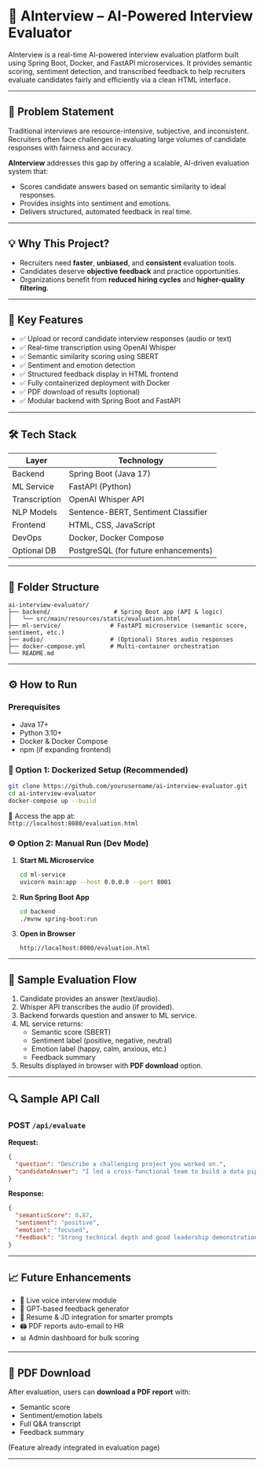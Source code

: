 # 🧠 AInterview – AI-Powered Interview Evaluator

AInterview is a real-time AI-powered interview evaluation platform built using Spring Boot, Docker, and FastAPI microservices. It provides semantic scoring, sentiment detection, and transcribed feedback to help recruiters evaluate candidates fairly and efficiently via a clean HTML interface.

---

## 🚩 Problem Statement

Traditional interviews are resource-intensive, subjective, and inconsistent. Recruiters often face challenges in evaluating large volumes of candidate responses with fairness and accuracy.

**AInterview** addresses this gap by offering a scalable, AI-driven evaluation system that:
- Scores candidate answers based on semantic similarity to ideal responses.
- Provides insights into sentiment and emotions.
- Delivers structured, automated feedback in real time.

---

## 💡 Why This Project?

- Recruiters need **faster**, **unbiased**, and **consistent** evaluation tools.
- Candidates deserve **objective feedback** and practice opportunities.
- Organizations benefit from **reduced hiring cycles** and **higher-quality filtering**.

---

## 🚀 Key Features

- ✅ Upload or record candidate interview responses (audio or text)
- ✅ Real-time transcription using OpenAI Whisper
- ✅ Semantic similarity scoring using SBERT
- ✅ Sentiment and emotion detection
- ✅ Structured feedback display in HTML frontend
- ✅ Fully containerized deployment with Docker
- ✅ PDF download of results (optional)
- ✅ Modular backend with Spring Boot and FastAPI

---

## 🛠️ Tech Stack

| Layer        | Technology                          |
|-------------|--------------------------------------|
| Backend      | Spring Boot (Java 17)               |
| ML Service   | FastAPI (Python)                    |
| Transcription| OpenAI Whisper API                  |
| NLP Models   | Sentence-BERT, Sentiment Classifier |
| Frontend     | HTML, CSS, JavaScript               |
| DevOps       | Docker, Docker Compose              |
| Optional DB  | PostgreSQL (for future enhancements)|

---

## 🧱 Folder Structure

```
ai-interview-evaluator/
├── backend/                  # Spring Boot app (API & logic)
│   └── src/main/resources/static/evaluation.html
├── ml-service/              # FastAPI microservice (semantic score, sentiment, etc.)
├── audio/                   # (Optional) Stores audio responses
├── docker-compose.yml       # Multi-container orchestration
└── README.md
```

---

## ⚙️ How to Run

### Prerequisites

- Java 17+
- Python 3.10+
- Docker & Docker Compose
- npm (if expanding frontend)

### 🔁 Option 1: Dockerized Setup (Recommended)

```bash
git clone https://github.com/yourusername/ai-interview-evaluator.git
cd ai-interview-evaluator
docker-compose up --build
```

🔗 Access the app at:  
`http://localhost:8080/evaluation.html`

### ⚙️ Option 2: Manual Run (Dev Mode)

1. **Start ML Microservice**
   ```bash
   cd ml-service
   uvicorn main:app --host 0.0.0.0 --port 8001
   ```

2. **Run Spring Boot App**
   ```bash
   cd backend
   ./mvnw spring-boot:run
   ```

3. **Open in Browser**
   ```
   http://localhost:8080/evaluation.html
   ```

---

## 🧪 Sample Evaluation Flow

1. Candidate provides an answer (text/audio).
2. Whisper API transcribes the audio (if provided).
3. Backend forwards question and answer to ML service.
4. ML service returns:
   - Semantic score (SBERT)
   - Sentiment label (positive, negative, neutral)
   - Emotion label (happy, calm, anxious, etc.)
   - Feedback summary
5. Results displayed in browser with **PDF download** option.

---

## 🔍 Sample API Call

### POST `/api/evaluate`

**Request:**
```json
{
  "question": "Describe a challenging project you worked on.",
  "candidateAnswer": "I led a cross-functional team to build a data pipeline..."
}
```

**Response:**
```json
{
  "semanticScore": 0.87,
  "sentiment": "positive",
  "emotion": "focused",
  "feedback": "Strong technical depth and good leadership demonstration."
}
```

---

## 📈 Future Enhancements

- 🎤 Live voice interview module
- 🧠 GPT-based feedback generator
- 📄 Resume & JD integration for smarter prompts
- 🖨️ PDF reports auto-email to HR
- 📊 Admin dashboard for bulk scoring

---

## 📎 PDF Download

After evaluation, users can **download a PDF report** with:
- Semantic score
- Sentiment/emotion labels
- Full Q&A transcript
- Feedback summary

(Feature already integrated in evaluation page)

---
